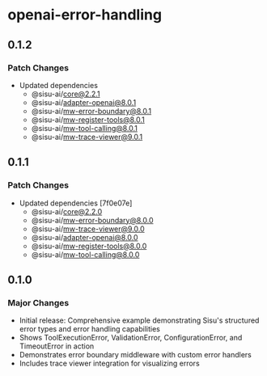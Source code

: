 # openai-error-handling

## 0.1.2

### Patch Changes

- Updated dependencies
  - @sisu-ai/core@2.2.1
  - @sisu-ai/adapter-openai@8.0.1
  - @sisu-ai/mw-error-boundary@8.0.1
  - @sisu-ai/mw-register-tools@8.0.1
  - @sisu-ai/mw-tool-calling@8.0.1
  - @sisu-ai/mw-trace-viewer@9.0.1

## 0.1.1

### Patch Changes

- Updated dependencies [7f0e07e]
  - @sisu-ai/core@2.2.0
  - @sisu-ai/mw-error-boundary@8.0.0
  - @sisu-ai/mw-trace-viewer@9.0.0
  - @sisu-ai/adapter-openai@8.0.0
  - @sisu-ai/mw-register-tools@8.0.0
  - @sisu-ai/mw-tool-calling@8.0.0

## 0.1.0

### Major Changes

- Initial release: Comprehensive example demonstrating Sisu's structured error types and error handling capabilities
- Shows ToolExecutionError, ValidationError, ConfigurationError, and TimeoutError in action
- Demonstrates error boundary middleware with custom error handlers
- Includes trace viewer integration for visualizing errors
